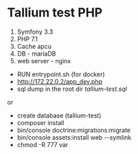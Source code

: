 Tallium test PHP
========================
1. Symfony 3.3
2. PHP 7.1
3. Cache apcu
4. DB - mariaDB
5. web server - nginx


  * RUN entrypoint.sh (for docker)
  * http://172.22.0.2/app_dev.php
  * sql dump in the root dir _tallium-test.sql_
  
  or
  
  * create database (tallium-test)
  * composer install
  * bin/console doctrine:migrations:migrate
  * bin/console assets:install web --symlink
  * chmod -R 777 var